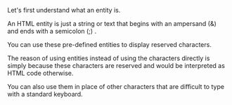 Let's first understand what an entity is.

An HTML entity is just a string or text that begins with an ampersand (&) and ends with a semicolon (;) . 

You can use these pre-defined entities to display reserved characters.

The reason of using entities instead of using the characters directly is simply because these characters are reserved and would be interpreted as HTML code otherwise.

You can also use them in place of other characters that are difficult to type with a standard keyboard.